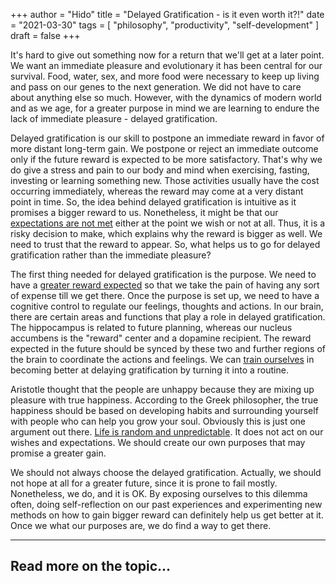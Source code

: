 +++
author = "Hido"
title = "Delayed Gratification - is it even worth it?!"
date = "2021-03-30"
tags = [
  "philosophy",
  "productivity",
  "self-development"
]
draft = false
+++

It's hard to give out something now for a return that we'll get at a later point. We want an immediate pleasure and evolutionary it has been central for our survival. Food, water, sex, and more food were necessary to keep up living and pass on our genes to the next generation. We did not have to care about anything else so much. However, with the dynamics of modern world and as we age, for a greater purpose in mind we are learning to endure the lack of immediate pleasure - delayed gratification.

Delayed gratification is our skill to postpone an immediate reward in favor of more distant long-term gain. We postpone or reject an immediate outcome only if the future reward is expected to be more satisfactory. That's why we do give a stress and pain to our body and mind when exercising, fasting, investing or learning something new. Those activities usually have the cost occurring immediately, whereas the reward may come at a very distant point in time. So, the idea behind delayed gratification is intuitive as it promises a bigger reward to us. Nonetheless, it might be that our [expectations are not met](https://heydaroff.info/2021/03/01/reflecting-on-why-we-get-angry/) either at the point we wish or not at all. Thus, it is a risky decision to make, which explains why the reward is bigger as well. We need to trust that the reward to appear. So, what helps us to go for delayed gratification rather than the immediate pleasure?

The first thing needed for delayed gratification is the purpose. We need to have a [greater reward expected](https://heydaroff.info/2021/02/01/reflecting-on-passion-and-perseverance/) so that we take the pain of having any sort of expense till we get there. Once the purpose is set up, we need to have a cognitive control to regulate our feelings, thoughts and actions. In our brain, there are certain areas and functions that play a role in delayed gratification. The hippocampus is related to future planning, whereas our nucleus accumbens is the "reward" center and a dopamine recipient. The reward expected in the future should be synced by these two and further regions of the brain to coordinate the actions and feelings. We can [train ourselves](https://heydaroff.info/2021/01/18/what-does-our-brain-tell-us-about-habits/) in becoming better at delaying gratification by turning it into a routine.

Aristotle thought that the people are unhappy because they are mixing up pleasure with true happiness. According to the Greek philosopher, the true happiness should be based on developing habits and surrounding yourself with people who can help you grow your soul. Obviously this is just one argument out there. [Life is random and unpredictable](https://heydaroff.info/2020/12/23/reflecting-on-obstacles-resilience/). It does not act on our wishes and expectations. We should create our own purposes that may promise a greater gain.

We should not always choose the delayed gratification. Actually, we should not hope at all for a greater future, since it is prone to fail mostly. Nonetheless, we do, and it is OK. By exposing ourselves to this dilemma often, doing self-reflection on our past experiences and experimenting new methods on how to gain bigger reward can definitely help us get better at it. Once we what our purposes are, we do find a way to get there.

* * *

## Read more on the topic...
